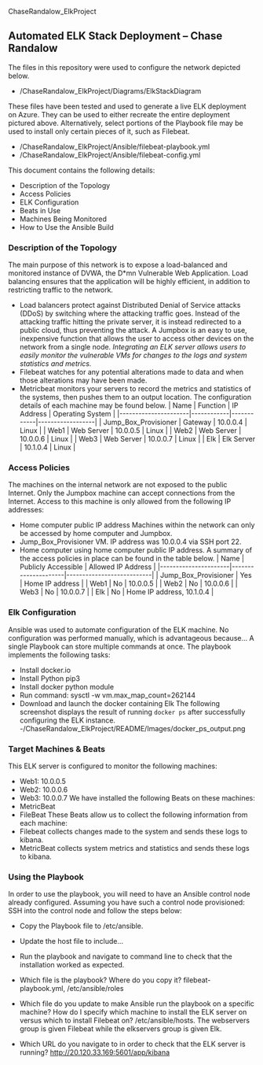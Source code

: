 ChaseRandalow_ElkProject
## Automated ELK Stack Deployment – Chase Randalow

The files in this repository were used to configure the network depicted below.
  - /ChaseRandalow_ElkProject/Diagrams/ElkStackDiagram

These files have been tested and used to generate a live ELK deployment on Azure. They can be used to either recreate the entire deployment pictured above. Alternatively, select portions of the Playbook file may be used to install only certain pieces of it, such as Filebeat.
  - /ChaseRandalow_ElkProject/Ansible/filebeat-playbook.yml
  - /ChaseRandalow_ElkProject/Ansible/filebeat-config.yml

This document contains the following details:
  - Description of the Topology
  - Access Policies
  - ELK Configuration
  - Beats in Use
  - Machines Being Monitored
  - How to Use the Ansible Build



### Description of the Topology
The main purpose of this network is to expose a load-balanced and monitored instance of DVWA, the D*mn Vulnerable Web Application.
Load balancing ensures that the application will be highly efficient, in addition to restricting traffic to the network.
- Load balancers protect against Distributed Denial of Service attacks (DDoS) by switching where the attacking traffic goes. Instead of the attacking traffic hitting the private server, it is instead redirected to a public cloud, thus preventing the attack. A Jumpbox is an easy to use, inexpensive function that allows the user to access other devices on the network from a single node.
_Integrating an ELK server allows users to easily monitor the vulnerable VMs for changes to the logs and system statistics and metrics._
- Filebeat watches for any potential alterations made to data and when those alterations may have been made.
- Metricbeat monitors your servers to record the metrics and statistics of the systems, then pushes them to an output location.
The configuration details of each machine may be found below.
| Name                 | Function   | IP Address | Operating System |
|----------------------|------------|------------|------------------|
| Jump_Box_Provisioner | Gateway    | 10.0.0.4   | Linux            |
| Web1                 | Web Server | 10.0.0.5   | Linux            |
| Web2                 | Web Server | 10.0.0.6   | Linux            |
| Web3                 | Web Server | 10.0.0.7   | Linux            |
| Elk                  | Elk Server | 10.1.0.4   | Linux            |


### Access Policies
The machines on the internal network are not exposed to the public Internet. 
Only the Jumpbox machine can accept connections from the Internet. Access to this machine is only allowed from the following IP addresses:
  - Home computer public IP address
Machines within the network can only be accessed by home computer and Jumpbox.
  - Jump_Box_Provisioner VM. IP address was 10.0.0.4 via SSH port 22.
  - Home computer using home computer public IP address.
A summary of the access policies in place can be found in the table below.
| Name                 | Publicly Accessible | Allowed IP Address        |
|----------------------|---------------------|---------------------------|
| Jump_Box_Provisioner | Yes                 | Home IP address           |
| Web1                 | No                  | 10.0.0.5                  |
| Web2                 | No                  | 10.0.0.6                  |
| Web3                 | No                  | 10.0.0.7                  |
| Elk                  | No                  | Home IP address, 10.1.0.4 |



### Elk Configuration
Ansible was used to automate configuration of the ELK machine. No configuration was performed manually, which is advantageous because...
A single Playbook can store multiple commands at once.
The playbook implements the following tasks:
  - Install docker.io
  - Install Python pip3
  - Install docker python module
  - Run command: sysctl -w vm.max_map_count=262144
  - Download and launch the docker containing Elk
The following screenshot displays the result of running `docker ps` after successfully configuring the ELK instance.
  -/ChaseRandalow_ElkProject/README/Images/docker_ps_output.png



### Target Machines & Beats
This ELK server is configured to monitor the following machines:
  - Web1: 10.0.0.5
  - Web2: 10.0.0.6
  - Web3: 10.0.0.7
We have installed the following Beats on these machines:
  - MetricBeat
  - FileBeat
These Beats allow us to collect the following information from each machine:
  - Filebeat collects changes made to the system and sends these logs to kibana.
  - MetricBeat collects system metrics and statistics and sends these logs to kibana.



### Using the Playbook
In order to use the playbook, you will need to have an Ansible control node already configured. Assuming you have such a control node provisioned: 
SSH into the control node and follow the steps below:
  - Copy the Playbook file to /etc/ansible.
  - Update the host file to include...
  - Run the playbook and navigate to command line to check that the installation worked as expected.

- Which file is the playbook? Where do you copy it? 
       filebeat-playbook.yml, /etc/ansible/roles
- Which file do you update to make Ansible run the playbook on a specific machine? How do I specify which machine to install the ELK server on versus which to install Filebeat on? 
	/etc/ansible/hosts. 
       The webservers group is given Filebeat while the elkservers group is given Elk.
- Which URL do you navigate to in order to check that the ELK server is running?
	http://20.120.33.169:5601/app/kibana

